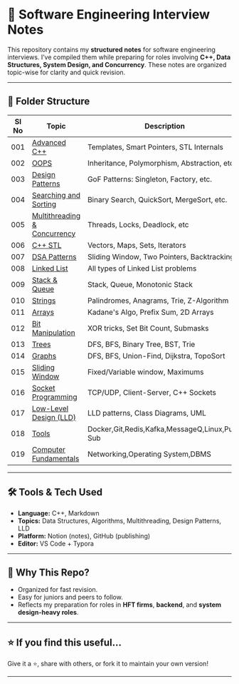 # 🧠 Software Engineering Interview Notes

This repository contains my **structured notes** for software engineering interviews. I’ve compiled them while preparing for roles involving **C++, Data Structures, System Design, and Concurrency**. These notes are organized topic-wise for clarity and quick revision.

---

## 📁 Folder Structure

| Sl No | Topic                              | Description                                 |
|-------|------------------------------------|---------------------------------------------|
| 001   | [Advanced C++](./SOFTWARE-DEVELOPER-INTERVIEW-PREP/001_Advanced-C++) | Templates, Smart Pointers, STL Internals    |
| 002   | [OOPS](./SOFTWARE-DEVELOPER-INTERVIEW-PREP/002_OOPS)                 | Inheritance, Polymorphism, Abstraction, etc |
| 003   | [Design Patterns](./SOFTWARE-DEVELOPER-INTERVIEW-PREP/003_Design_Patterns) | GoF Patterns: Singleton, Factory, etc.     |
| 004   | [Searching and Sorting](./SOFTWARE-DEVELOPER-INTERVIEW-PREP/004_Searching_and_Sorting) | Binary Search, QuickSort, MergeSort, etc. |
| 005   | [Multithreading & Concurrency](./SOFTWARE-DEVELOPER-INTERVIEW-PREP/005_Multithreading-Concurrency) | Threads, Locks, Deadlock, etc              |
| 006   | [C++ STL](./SOFTWARE-DEVELOPER-INTERVIEW-PREP/006_CPP_STL)           | Vectors, Maps, Sets, Iterators              |
| 007   | [DSA Patterns](./SOFTWARE-DEVELOPER-INTERVIEW-PREP/007_ALL-DSA-PATTERNS) | Sliding Window, Two Pointers, Backtracking |
| 008   | [Linked List](./SOFTWARE-DEVELOPER-INTERVIEW-PREP/008_Linked%20List) | All types of Linked List problems           |
| 009   | [Stack & Queue](./SOFTWARE-DEVELOPER-INTERVIEW-PREP/009_Stack-Queue-Buffer) | Stack, Queue, Monotonic Stack             |
| 010   | [Strings](./SOFTWARE-DEVELOPER-INTERVIEW-PREP/010_Strings)           | Palindromes, Anagrams, Trie, Z-Algorithm    |
| 011   | [Arrays](./SOFTWARE-DEVELOPER-INTERVIEW-PREP/011_Array)              | Kadane's Algo, Prefix Sum, 2D Arrays        |
| 012   | [Bit Manipulation](./SOFTWARE-DEVELOPER-INTERVIEW-PREP/012_Bit-Manipulation) | XOR tricks, Set Bit Count, Submasks      |
| 013   | [Trees](./SOFTWARE-DEVELOPER-INTERVIEW-PREP/013_Trees)               | DFS, BFS, Binary Tree, BST, Trie            |
| 014   | [Graphs](./SOFTWARE-DEVELOPER-INTERVIEW-PREP/014_Graphs)             | DFS, BFS, Union-Find, Dijkstra, TopoSort    |
| 015   | [Sliding Window](./SOFTWARE-DEVELOPER-INTERVIEW-PREP/015_Sliding-Window) | Fixed/Variable window, Maximums            |
| 016   | [Socket Programming](./SOFTWARE-DEVELOPER-INTERVIEW-PREP/016_Socket-Programming) | TCP/UDP, Client-Server, C++ Sockets      |
| 017   | [Low-Level Design (LLD)](./SOFTWARE-DEVELOPER-INTERVIEW-PREP/017_Low-Level-Design) | LLD patterns, Class Diagrams, UML         |
| 018   | [Tools](./SOFTWARE-DEVELOPER-INTERVIEW-PREP/018_Tools) | Docker,Git,Redis,Kafka,MessageQ,Linux,Pub-Sub|
| 019   | [Computer Fundamentals](./SOFTWARE-DEVELOPER-INTERVIEW-PREP/019_Computer_Fundamentals) | Networking,Operating System,DBMS       |

---

## 🛠️ Tools & Tech Used

- **Language:** C++, Markdown  
- **Topics:** Data Structures, Algorithms, Multithreading, Design Patterns, LLD  
- **Platform:** Notion (notes), GitHub (publishing)  
- **Editor:** VS Code + Typora

---

## 📌 Why This Repo?

- Organized for fast revision.
- Easy for juniors and peers to follow.
- Reflects my preparation for roles in **HFT firms**, **backend**, and **system design-heavy roles**.

---

## ⭐ If you find this useful...

Give it a ⭐️, share with others, or fork it to maintain your own version!

---
